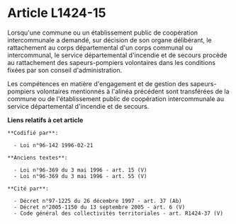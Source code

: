 # Article L1424-15

Lorsqu'une commune ou un établissement public de coopération intercommunale a demandé, sur décision de son organe délibérant,
le rattachement au corps départemental d'un corps communal ou intercommunal, le service départemental d'incendie et de
secours procède au rattachement des sapeurs-pompiers volontaires dans les conditions fixées par son conseil d'administration.

Les compétences en matière d'engagement et de gestion des sapeurs-pompiers volontaires mentionnés à l'alinéa précédent sont
transférées de la commune ou de l'établissement public de coopération intercommunale au service départemental d'incendie et
de secours.

**Liens relatifs à cet article**

	**Codifié par**:

	  - Loi n°96-142 1996-02-21

	**Anciens textes**:

	  - Loi n°96-369 du 3 mai 1996 - art. 15 (V)
	  - Loi n°96-369 du 3 mai 1996 - art. 55 (V)

	**Cité par**:

	  - Décret n°97-1225 du 26 décembre 1997 - art. 37 (Ab)
	  - Décret n°2005-1150 du 13 septembre 2005 - art. 6 (V)
	  - Code général des collectivités territoriales - art. R1424-37 (V)
